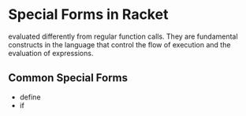 # Special Forms in Racket

evaluated  differently from regular function calls. They are fundamental constructs in the language that control the flow of execution and the evaluation of expressions.

## Common Special Forms

- define
- if
